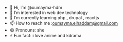 - 👋 Hi, I’m @oumayma-hdm
- 👀 I’m interested in web dev technology 
- 🌱 I’m currently learning php , drupal , reactjs
- 📫 How to reach me :oumayma.elhaddam@gmail.com
- 😄 Pronouns: she
- ⚡ Fun fact: i love anime and kdrama

<!---
oumayma-hdm/oumayma-hdm is a ✨ special ✨ repository because its `README.md` (this file) appears on your GitHub profile.
You can click the Preview link to take a look at your changes.
--->
